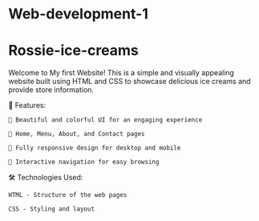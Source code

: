 # Web-development-1
# Rossie-ice-creams
Welcome to My first Website! 
This is a simple and visually appealing website built using HTML and CSS to showcase delicious ice creams and provide store information.

🌟 Features:

    🍨 Beautiful and colorful UI for an engaging experience

    📜 Home, Menu, About, and Contact pages

    🎨 Fully responsive design for desktop and mobile

    📌 Interactive navigation for easy browsing

🛠️ Technologies Used:

    HTML - Structure of the web pages

    CSS - Styling and layout
